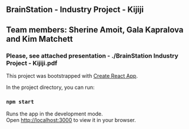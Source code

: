 ## BrainStation - Industry Project - Kijiji

## Team members: Sherine Amoit, Gala Kapralova and Kim Matchett

### Please, see attached presentation - ./BrainStation Industry Project - Kijiji.pdf

This project was bootstrapped with [Create React App](https://github.com/facebook/create-react-app).

In the project directory, you can run:

### `npm start`

Runs the app in the development mode.\
Open [http://localhost:3000](http://localhost:3000) to view it in your browser.
